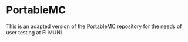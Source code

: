 # PortableMC

This is an adapted version of the [PortableMC](https://github.com/portablemc/portablemc) repository for the needs of user testing at FI MUNI.
